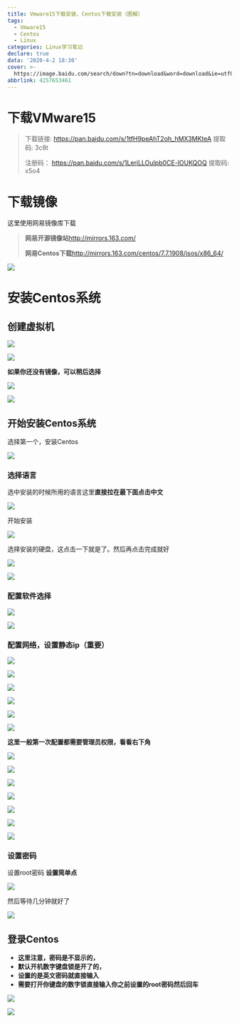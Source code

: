 ```yaml
---
title: Vmware15下载安装、Centos下载安装（图解）
tags:
  - Vmware15
  - Centos
  - Linux
categories: Linux学习笔记
declare: true
data: '2020-4-2 18:30'
cover: >-
  https://image.baidu.com/search/down?tn=download&word=download&ie=utf8&fr=detail&url=https%3A%2F%2Ftimgsa.baidu.com%2Ftimg%3Fimage%26quality%3D80%26size%3Db9999_10000%26sec%3D1585833434648%26di%3D632581a435dfab31d58c4100502740af%26imgtype%3D0%26src%3Dhttp%253A%252F%252Ffile.elecfans.com%252Fweb1%252FM00%252F55%252F86%252Fo4YBAFswhj-AUi_xAADrRkEqs8o018.png&thumburl=https%3A%2F%2Fss1.bdstatic.com%2F70cFvXSh_Q1YnxGkpoWK1HF6hhy%2Fit%2Fu%3D3841092341%2C682654896%26fm%3D26%26gp%3D0.jpg
abbrlink: 4257653461
---
```






# 下载VMware15

> 下载链接: https://pan.baidu.com/s/1tfH9peAhT2oh_hMX3MKteA 提取码: 3c8t
>
> 注册码： https://pan.baidu.com/s/1LeriLLOuIpb0CE-lOUKQOQ 提取码: x5o4

# 下载镜像

这里使用网易镜像库下载

> **网易开源镜像站**http://mirrors.163.com/
>
> **网易Centos下载**http://mirrors.163.com/centos/7.7.1908/isos/x86_64/

![](https://pic.downk.cc/item/5e859d3c504f4bcb04dff5cf.png)



# 安装Centos系统

## 创建虚拟机

![](https://pic.downk.cc/item/5e859f68504f4bcb04e1911b.png)

![](https://pic.downk.cc/item/5e859f7f504f4bcb04e1a238.png)

**如果你还没有镜像，可以稍后选择**

![](https://pic.downk.cc/item/5e859f8c504f4bcb04e1ad14.png)

![](https://pic.downk.cc/item/5e859fc5504f4bcb04e1d5c2.png)

## 开始安装Centos系统

选择第一个，安装Centos

![](https://pic.downk.cc/item/5e859fde504f4bcb04e1e4b7.png)

### 选择语言

选中安装的时候所用的语言这里**直接拉在最下面点击中文**

![](https://pic.downk.cc/item/5e85a01d504f4bcb04e21281.png)

开始安装

![](https://pic.downk.cc/item/5e85a050504f4bcb04e2366f.png)

选择安装的硬盘，这点击一下就是了。然后再点击完成就好

![](https://pic.downk.cc/item/5e85a069504f4bcb04e248ae.png)

![](https://pic.downk.cc/item/5e85a090504f4bcb04e2674f.png)

### 配置软件选择

![](https://pic.downk.cc/item/5e8d8aac504f4bcb0418219e.png)

![](https://pic.downk.cc/item/5e8d8afb504f4bcb04187547.png)

### 配置网络，设置静态ip（重要）

![](https://pic.downk.cc/item/5e8d8b60504f4bcb0418e17a.png)

![](https://pic.downk.cc/item/5e8d8c3d504f4bcb0419ccb9.png)

![](https://pic.downk.cc/item/5e8d8e2f504f4bcb041bd0b7.png)

![](https://pic.downk.cc/item/5e8d8e49504f4bcb041bea01.png)



![](https://pic.downk.cc/item/5e8d8e58504f4bcb041bf96f.png)

![](https://pic.downk.cc/item/5e8d8e9d504f4bcb041c4578.png)

**这里一般第一次配置都需要管理员权限，看看右下角**

![](https://pic.downk.cc/item/5e8d8eb3504f4bcb041c59de.png)





![](https://pic.downk.cc/item/5e8d8f1f504f4bcb041ccc32.png)

![](https://pic.downk.cc/item/5e8d8f0c504f4bcb041cb9e9.png)

![](https://pic.downk.cc/item/5e8d8f2f504f4bcb041cdd98.png)

![](https://pic.downk.cc/item/5e8d8f3b504f4bcb041ce928.png)

![](https://pic.downk.cc/item/5e8d8f45504f4bcb041cf549.png)

![](https://pic.downk.cc/item/5e8fe550504f4bcb042e76a4.png)

### 设置密码

设置root密码	**设置简单点**

![](https://pic.downk.cc/item/5e85a0f1504f4bcb04e2a997.png)

然后等待几分钟就好了

![](https://pic.downk.cc/item/5e85a149504f4bcb04e2e50a.png)

## 登录Centos

- **这里注意，密码是不显示的，**
- **默认开机数字键盘锁是开了的，**
- **设置的是英文密码就直接输入**
- **需要打开你键盘的数字锁直接输入你之前设置的root密码然后回车**

![](https://pic.downk.cc/item/5e85a19a504f4bcb04e32361.png)

![](https://pic.downk.cc/item/5e85a236504f4bcb04e394ae.png)